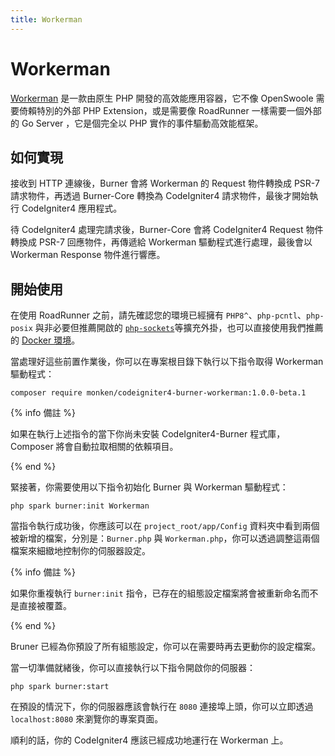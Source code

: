 ```yaml
---
title: Workerman
---
```


# Workerman

[Workerman](https://www.workerman.net/) 是一款由原生 PHP 開發的高效能應用容器，它不像 OpenSwoole 需要倚賴特別的外部 PHP Extension，或是需要像 RoadRunner 一樣需要一個外部的 Go Server ，它是個完全以 PHP 實作的事件驅動高效能框架。

## 如何實現

接收到 HTTP 連線後，Burner 會將 Workerman 的 Request 物件轉換成 PSR-7 請求物件，再透過 Burner-Core 轉換為 CodeIgniter4 請求物件，最後才開始執行 CodeIgniter4 應用程式。

待 CodeIgniter4 處理完請求後，Burner-Core 會將 CodeIgniter4 Request 物件轉換成 PSR-7 回應物件，再傳遞給 Workerman 驅動程式進行處理，最後會以 Workerman Response 物件進行響應。

## 開始使用

在使用 RoadRunner 之前，請先確認您的環境已經擁有 `PHP8^`、`php-pcntl`、`php-posix` 與非必要但推薦開啟的 [`php-sockets`](https://www.php.net/manual/en/book.event.php)等擴充外掛，也可以直接使用我們推薦的 [Docker 環境](/general/docker)。

當處理好這些前置作業後，你可以在專案根目錄下執行以下指令取得 Workerman 驅動程式：

```
composer require monken/codeigniter4-burner-workerman:1.0.0-beta.1
```

{% info 備註 %}

如果在執行上述指令的當下你尚未安裝 CodeIgniter4-Burner 程式庫，Composer 將會自動拉取相關的依賴項目。

{% end %}

緊接著，你需要使用以下指令初始化 Burner 與 Workerman 驅動程式：

```
php spark burner:init Workerman
```

當指令執行成功後，你應該可以在 `project_root/app/Config` 資料夾中看到兩個被新增的檔案，分別是：`Burner.php` 與 `Workerman.php`，你可以透過調整這兩個檔案來細緻地控制你的伺服器設定。

{% info 備註 %}

如果你重複執行 `burner:init` 指令，已存在的組態設定檔案將會被重新命名而不是直接被覆蓋。

{% end %}

Bruner 已經為你預設了所有組態設定，你可以在需要時再去更動你的設定檔案。

當一切準備就緒後，你可以直接執行以下指令開啟你的伺服器：

```
php spark burner:start
```

在預設的情況下，你的伺服器應該會執行在 `8080` 連接埠上頭，你可以立即透過 `localhost:8080` 來瀏覽你的專案頁面。

順利的話，你的 CodeIgniter4 應該已經成功地運行在 Workerman 上。
